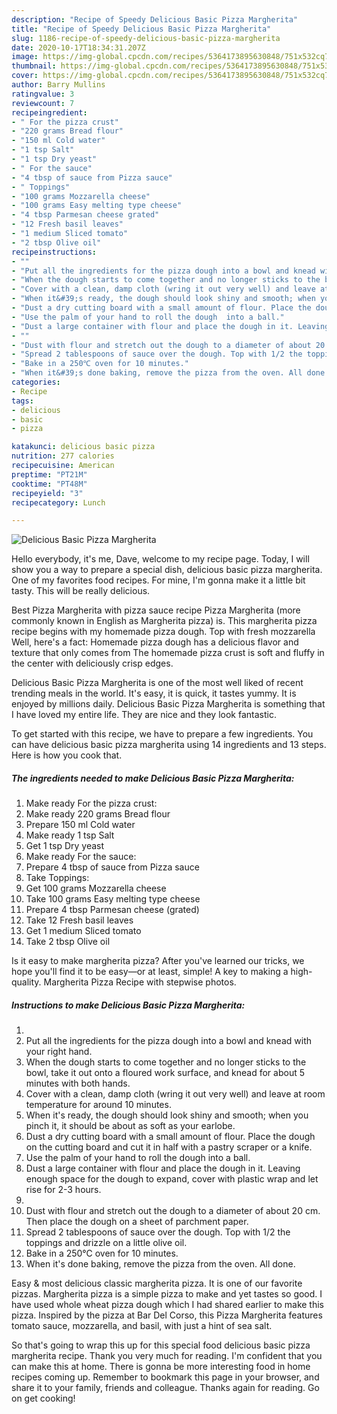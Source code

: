 ```yaml
---
description: "Recipe of Speedy Delicious Basic Pizza Margherita"
title: "Recipe of Speedy Delicious Basic Pizza Margherita"
slug: 1186-recipe-of-speedy-delicious-basic-pizza-margherita
date: 2020-10-17T18:34:31.207Z
image: https://img-global.cpcdn.com/recipes/5364173895630848/751x532cq70/delicious-basic-pizza-margherita-recipe-main-photo.jpg
thumbnail: https://img-global.cpcdn.com/recipes/5364173895630848/751x532cq70/delicious-basic-pizza-margherita-recipe-main-photo.jpg
cover: https://img-global.cpcdn.com/recipes/5364173895630848/751x532cq70/delicious-basic-pizza-margherita-recipe-main-photo.jpg
author: Barry Mullins
ratingvalue: 3
reviewcount: 7
recipeingredient:
- " For the pizza crust"
- "220 grams Bread flour"
- "150 ml Cold water"
- "1 tsp Salt"
- "1 tsp Dry yeast"
- " For the sauce"
- "4 tbsp of sauce from Pizza sauce"
- " Toppings"
- "100 grams Mozzarella cheese"
- "100 grams Easy melting type cheese"
- "4 tbsp Parmesan cheese grated"
- "12 Fresh basil leaves"
- "1 medium Sliced tomato"
- "2 tbsp Olive oil"
recipeinstructions:
- ""
- "Put all the ingredients for the pizza dough into a bowl and knead with your right hand."
- "When the dough starts to come together and no longer sticks to the bowl, take it out onto a floured work surface, and knead for about 5 minutes with both hands."
- "Cover with a clean, damp cloth (wring it out very well) and leave at room temperature for around 10 minutes."
- "When it&#39;s ready, the dough should look shiny and smooth; when you pinch it, it should be about as soft as your earlobe."
- "Dust a dry cutting board with a small amount of flour. Place the dough on the cutting board and cut it in half with a pastry scraper or a knife."
- "Use the palm of your hand to roll the dough  into a ball."
- "Dust a large container with flour and place the dough in it. Leaving enough space for the dough to expand, cover with plastic wrap and let rise for 2-3 hours."
- ""
- "Dust with flour and stretch out the dough to a diameter of about 20 cm. Then place the dough on a sheet of parchment paper."
- "Spread 2 tablespoons of sauce over the dough. Top with 1/2 the toppings and drizzle on a little olive oil."
- "Bake in a 250℃ oven for 10 minutes."
- "When it&#39;s done baking, remove the pizza from the oven. All done."
categories:
- Recipe
tags:
- delicious
- basic
- pizza

katakunci: delicious basic pizza 
nutrition: 277 calories
recipecuisine: American
preptime: "PT21M"
cooktime: "PT48M"
recipeyield: "3"
recipecategory: Lunch

---
```



![Delicious Basic Pizza Margherita](https://img-global.cpcdn.com/recipes/5364173895630848/751x532cq70/delicious-basic-pizza-margherita-recipe-main-photo.jpg)

Hello everybody, it's me, Dave, welcome to my recipe page. Today, I will show you a way to prepare a special dish, delicious basic pizza margherita. One of my favorites food recipes. For mine, I'm gonna make it a little bit tasty. This will be really delicious.

Best Pizza Margherita with pizza sauce recipe Pizza Margherita (more commonly known in English as Margherita pizza) is. This margherita pizza recipe begins with my homemade pizza dough. Top with fresh mozzarella Well, here&#39;s a fact: Homemade pizza dough has a delicious flavor and texture that only comes from The homemade pizza crust is soft and fluffy in the center with deliciously crisp edges.

Delicious Basic Pizza Margherita is one of the most well liked of recent trending meals in the world. It's easy, it is quick, it tastes yummy. It is enjoyed by millions daily. Delicious Basic Pizza Margherita is something that I have loved my entire life. They are nice and they look fantastic.


To get started with this recipe, we have to prepare a few ingredients. You can have delicious basic pizza margherita using 14 ingredients and 13 steps. Here is how you cook that.

<!--inarticleads1-->

##### The ingredients needed to make Delicious Basic Pizza Margherita:

1. Make ready  For the pizza crust:
1. Make ready 220 grams Bread flour
1. Prepare 150 ml Cold water
1. Make ready 1 tsp Salt
1. Get 1 tsp Dry yeast
1. Make ready  For the sauce:
1. Prepare 4 tbsp of sauce from Pizza sauce
1. Take  Toppings:
1. Get 100 grams Mozzarella cheese
1. Take 100 grams Easy melting type cheese
1. Prepare 4 tbsp Parmesan cheese (grated)
1. Take 12 Fresh basil leaves
1. Get 1 medium Sliced tomato
1. Take 2 tbsp Olive oil


Is it easy to make margherita pizza? After you&#39;ve learned our tricks, we hope you&#39;ll find it to be easy—or at least, simple! A key to making a high-quality. Margherita Pizza Recipe with stepwise photos. 

<!--inarticleads2-->

##### Instructions to make Delicious Basic Pizza Margherita:

1. 
1. Put all the ingredients for the pizza dough into a bowl and knead with your right hand.
1. When the dough starts to come together and no longer sticks to the bowl, take it out onto a floured work surface, and knead for about 5 minutes with both hands.
1. Cover with a clean, damp cloth (wring it out very well) and leave at room temperature for around 10 minutes.
1. When it&#39;s ready, the dough should look shiny and smooth; when you pinch it, it should be about as soft as your earlobe.
1. Dust a dry cutting board with a small amount of flour. Place the dough on the cutting board and cut it in half with a pastry scraper or a knife.
1. Use the palm of your hand to roll the dough  into a ball.
1. Dust a large container with flour and place the dough in it. Leaving enough space for the dough to expand, cover with plastic wrap and let rise for 2-3 hours.
1. 
1. Dust with flour and stretch out the dough to a diameter of about 20 cm. Then place the dough on a sheet of parchment paper.
1. Spread 2 tablespoons of sauce over the dough. Top with 1/2 the toppings and drizzle on a little olive oil.
1. Bake in a 250℃ oven for 10 minutes.
1. When it&#39;s done baking, remove the pizza from the oven. All done.


Easy &amp; most delicious classic margherita pizza. It is one of our favorite pizzas. Margherita pizza is a simple pizza to make and yet tastes so good. I have used whole wheat pizza dough which I had shared earlier to make this pizza. Inspired by the pizza at Bar Del Corso, this Pizza Margherita features tomato sauce, mozzarella, and basil, with just a hint of sea salt. 

So that's going to wrap this up for this special food delicious basic pizza margherita recipe. Thank you very much for reading. I'm confident that you can make this at home. There is gonna be more interesting food in home recipes coming up. Remember to bookmark this page in your browser, and share it to your family, friends and colleague. Thanks again for reading. Go on get cooking!
